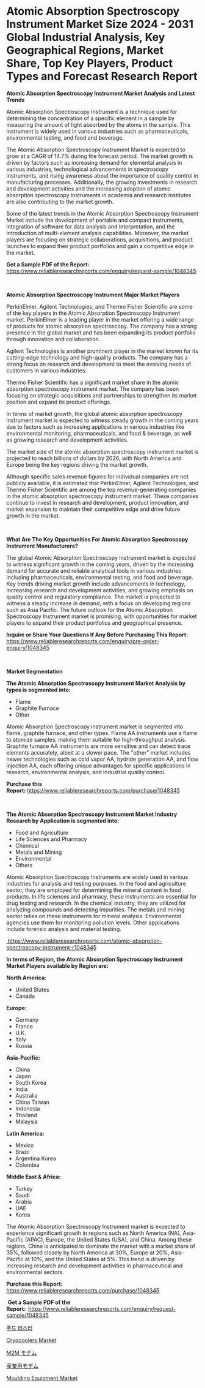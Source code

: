 <p><h1>Atomic Absorption Spectroscopy Instrument Market Size 2024 - 2031 Global Industrial Analysis, Key Geographical Regions, Market Share, Top Key Players, Product Types and Forecast Research Report</h1></p><p><strong>Atomic Absorption Spectroscopy Instrument Market Analysis and Latest Trends</strong></p>
<p><p>Atomic Absorption Spectroscopy Instrument is a technique used for determining the concentration of a specific element in a sample by measuring the amount of light absorbed by the atoms in the sample. This instrument is widely used in various industries such as pharmaceuticals, environmental testing, and food and beverage.</p><p>The Atomic Absorption Spectroscopy Instrument Market is expected to grow at a CAGR of 14.7% during the forecast period. The market growth is driven by factors such as increasing demand for elemental analysis in various industries, technological advancements in spectroscopy instruments, and rising awareness about the importance of quality control in manufacturing processes. Additionally, the growing investments in research and development activities and the increasing adoption of atomic absorption spectroscopy instruments in academia and research institutes are also contributing to the market growth.</p><p>Some of the latest trends in the Atomic Absorption Spectroscopy Instrument Market include the development of portable and compact instruments, integration of software for data analysis and interpretation, and the introduction of multi-element analysis capabilities. Moreover, the market players are focusing on strategic collaborations, acquisitions, and product launches to expand their product portfolios and gain a competitive edge in the market.</p></p>
<p><strong>Get a Sample PDF of the Report:&nbsp;</strong> <a href="https://www.reliableresearchreports.com/enquiry/request-sample/1048345">https://www.reliableresearchreports.com/enquiry/request-sample/1048345</a></p>
<p>&nbsp;</p>
<p><strong>Atomic Absorption Spectroscopy Instrument Major Market Players</strong></p>
<p><p>PerkinElmer, Agilent Technologies, and Thermo Fisher Scientific are some of the key players in the Atomic Absorption Spectroscopy Instrument market. PerkinElmer is a leading player in the market offering a wide range of products for atomic absorption spectroscopy. The company has a strong presence in the global market and has been expanding its product portfolio through innovation and collaboration.</p><p>Agilent Technologies is another prominent player in the market known for its cutting-edge technology and high-quality products. The company has a strong focus on research and development to meet the evolving needs of customers in various industries.</p><p>Thermo Fisher Scientific has a significant market share in the atomic absorption spectroscopy instrument market. The company has been focusing on strategic acquisitions and partnerships to strengthen its market position and expand its product offerings.</p><p>In terms of market growth, the global atomic absorption spectroscopy instrument market is expected to witness steady growth in the coming years due to factors such as increasing applications in various industries like environmental monitoring, pharmaceuticals, and food & beverage, as well as growing research and development activities.</p><p>The market size of the atomic absorption spectroscopy instrument market is projected to reach billions of dollars by 2026, with North America and Europe being the key regions driving the market growth.</p><p>Although specific sales revenue figures for individual companies are not publicly available, it is estimated that PerkinElmer, Agilent Technologies, and Thermo Fisher Scientific are among the top revenue-generating companies in the atomic absorption spectroscopy instrument market. These companies continue to invest in research and development, product innovation, and market expansion to maintain their competitive edge and drive future growth in the market.</p></p>
<p>&nbsp;</p>
<p><strong>What Are The Key Opportunities For Atomic Absorption Spectroscopy Instrument Manufacturers?</strong></p>
<p><p>The global Atomic Absorption Spectroscopy Instrument market is expected to witness significant growth in the coming years, driven by the increasing demand for accurate and reliable analytical tools in various industries including pharmaceuticals, environmental testing, and food and beverage. Key trends driving market growth include advancements in technology, increasing research and development activities, and growing emphasis on quality control and regulatory compliance. The market is projected to witness a steady increase in demand, with a focus on developing regions such as Asia Pacific. The future outlook for the Atomic Absorption Spectroscopy Instrument market is promising, with opportunities for market players to expand their product portfolios and geographical presence.</p></p>
<p><strong>Inquire or Share Your Questions If Any Before Purchasing This Report:</strong> <a href="https://www.reliableresearchreports.com/enquiry/pre-order-enquiry/1048345">https://www.reliableresearchreports.com/enquiry/pre-order-enquiry/1048345</a></p>
<p>&nbsp;</p>
<p><strong>Market Segmentation</strong></p>
<p><strong>The Atomic Absorption Spectroscopy Instrument Market Analysis by types is segmented into:</strong></p>
<p><ul><li>Flame</li><li>Graphite Furnace</li><li>Other</li></ul></p>
<p><p>Atomic Absorption Spectroscopy instrument market is segmented into flame, graphite furnace, and other types. Flame AA instruments use a flame to atomize samples, making them suitable for high-throughput analysis. Graphite furnace AA instruments are more sensitive and can detect trace elements accurately, albeit at a slower pace. The "other" market includes newer technologies such as cold vapor AA, hydride generation AA, and flow injection AA, each offering unique advantages for specific applications in research, environmental analysis, and industrial quality control.</p></p>
<p><strong>Purchase this Report:&nbsp;</strong><a href="https://www.reliableresearchreports.com/purchase/1048345">https://www.reliableresearchreports.com/purchase/1048345</a></p>
<p>&nbsp;</p>
<p><strong>The Atomic Absorption Spectroscopy Instrument Market Industry Research by Application is segmented into:</strong></p>
<p><ul><li>Food and Agriculture</li><li>Life Sciences and Pharmacy</li><li>Chemical</li><li>Metals and Mining</li><li>Environmental</li><li>Others</li></ul></p>
<p><p>Atomic Absorption Spectroscopy Instruments are widely used in various industries for analysis and testing purposes. In the food and agriculture sector, they are employed for determining the mineral content in food products. In life sciences and pharmacy, these instruments are essential for drug testing and research. In the chemical industry, they are utilized for analyzing compounds and detecting impurities. The metals and mining sector relies on these instruments for mineral analysis. Environmental agencies use them for monitoring pollution levels. Other applications include forensic analysis and material testing.</p></p>
<p><a href="https://www.reliableresearchreports.com/atomic-absorption-spectroscopy-instrument-r1048345">&nbsp;https://www.reliableresearchreports.com/atomic-absorption-spectroscopy-instrument-r1048345</a></p>
<p><strong>In terms of Region, the Atomic Absorption Spectroscopy Instrument Market Players available by Region are:</strong></p>
<p>
    <p> <strong> North America: </strong>
        <ul>
            <li>United States</li>
            <li>Canada</li>
        </ul>
        </p> 
    <p> <strong> Europe: </strong>
        <ul>
            <li>Germany</li>
            <li>France</li>
            <li>U.K.</li>
            <li>Italy</li>
            <li>Russia</li>
        </ul>
        </p> 
    <p> <strong> Asia-Pacific: </strong>
        <ul>
            <li>China</li>
            <li>Japan</li>
            <li>South Korea</li>
            <li>India</li>
            <li>Australia</li>
            <li>China Taiwan</li>
            <li>Indonesia</li>
            <li>Thailand</li>
            <li>Malaysia</li>
        </ul>
        </p> 
    <p> <strong> Latin America: </strong>
        <ul>
            <li>Mexico</li>
            <li>Brazil</li>
            <li>Argentina Korea</li>
            <li>Colombia</li>
        </ul>
        </p> 
    <p> <strong> Middle East & Africa: </strong>
        <ul>
            <li>Turkey</li>
            <li>Saudi</li>
            <li>Arabia</li>
            <li>UAE</li>
            <li>Korea</li>
        </ul>
    </p>
    </p>
<p><p>The Atomic Absorption Spectroscopy Instrument market is expected to experience significant growth in regions such as North America (NA), Asia-Pacific (APAC), Europe, the United States (USA), and China. Among these regions, China is anticipated to dominate the market with a market share of 35%, followed closely by North America at 30%, Europe at 20%, Asia-Pacific at 10%, and the United States at 5%. This trend is driven by increasing research and development activities in pharmaceutical and environmental sectors.</p></p>
<p><strong>Purchase this Report: </strong><a href="https://www.reliableresearchreports.com/purchase/1048345">https://www.reliableresearchreports.com/purchase/1048345</a></p>
<p>&nbsp;<strong>Get a Sample PDF of the Report:&nbsp;&nbsp;</strong><a href="https://www.reliableresearchreports.com/enquiry/request-sample/1048345">https://www.reliableresearchreports.com/enquiry/request-sample/1048345</a></p>
<p><strong></strong></p>
<p><p><a href="https://github.com/Tristiarton768456/Market-Research-Report-List-1/blob/main/634458027898.md">푸드 테스터</a></p><p><a href="https://github.com/timeliteaut/Market-Research-Report-List-2/blob/main/cryocoolers-market.md">Cryocoolers Market</a></p><p><a href="https://github.com/pepo3k/Market-Research-Report-List-1/blob/main/196791130318.md">M2M モデム</a></p><p><a href="https://github.com/vhemk0794148/Market-Research-Report-List-1/blob/main/560008430317.md">産業用モデム</a></p><p><a href="https://github.com/bobicer/Market-Research-Report-List-2/blob/main/moulding-equipment-market.md">Moulding Equipment Market</a></p></p>